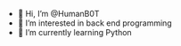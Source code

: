 - 👋 Hi, I’m @HumanB0T
- 👀 I’m interested in back end programming
- 🌱 I’m currently learning Python

<!---
HumanB0T/HumanB0T is a ✨ special ✨ repository because its `README.md` (this file) appears on your GitHub profile.
You can click the Preview link to take a look at your changes.
--->
